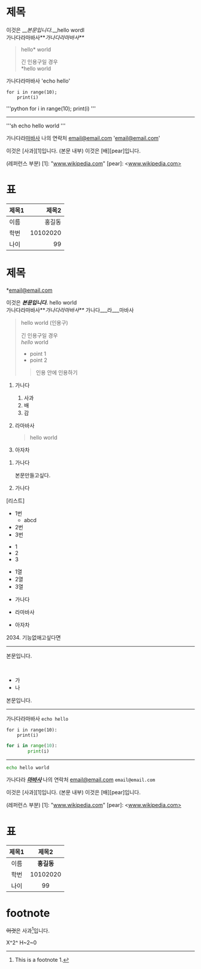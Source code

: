# 제목

이것은 __*본문입니다.*__hello wordl<br>
가나다라마바사**_가나다라마바사**_

>hello* world
>
> 긴 인용구일 경우<br>
> *hello world


가나다라마바사 'echo hello'

	for i in range(10);
		print(i)


'''python
for i in range(10);
	print(i)
'''

---

'''sh
echo hello world
'''

가나다라[마바사](www.naver.com "naver")
나의 연락처 <email@email.com>
'email@email.com'

이것은 [사과][1]입니다. (본문 내부)
이것은 [배][pear]입니다.

(레퍼런스 부분)
[1]: "www.wikipedia.com"
[pear]: <www.wikipedia.com>

# 표

|제목1|제목2|
|:---|---:|
|이름|홍길동|
|학번|10102020|
|나이|99|


# 제목

*email@email.com

이것은 __*본문입니다.*__ hello world<br>
가나다라마바사**_가나다라마바사**_
가나다___라___마바사

> hello world (인용구)
> 
> 긴 인용구일 경우<br>
> *hello* world
> - point 1
> - point 2
>> 인용 안에 인용하기

1. 가나다
	1. 사과
	2. 배
	3. 감
1. 라마바사

	> hello world

1. 아자차

1) 가나다

	본문만들고싶다.

1) 가나다

[리스트]
* 1번
	* abcd
* 2번
* 3번

+ 1
+ 2
+ 3

- 1열
- 2열
- 3열

+ 가나다
* 라마바사
- 아자차

2034\. 기능없애고싶다면

---

본문입니다.

&emsp;
* 가
&emsp;
* 나

본문입니다.

---

가나다라마바사 `echo hello`

	for i in range(10):
		print(i)

```python
for i in range(10):
		print(i)
```

---

```sh
echo hello world
```

가나다라 **_[마바사](www.naver.com "naver")_**
나의 연락처 <email@email.com>
`email@email.com`

이것은 [사과][1]입니다. (본문 내부)
이것은 [배][pear]입니다.

(레퍼런스 부분)
[1]: "www.wikipedia.com"
[pear]: <www.wikipedia.com>


# 표

|제목1|제목2|
|:---:|:---:|
|이름|**홍길동**|
|학번|10102020|
|나이|99|

# footnote

~~이것~~은 사과[^1]입니다.

[^1]: This is a footnote 1.

X^2^
H~2~0

